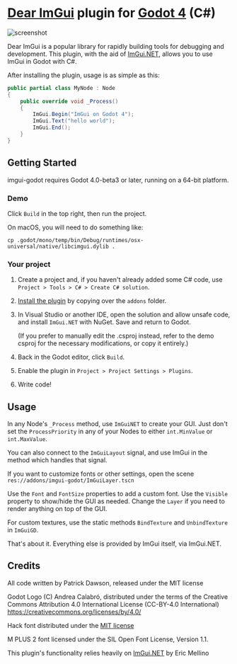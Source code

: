 # [Dear ImGui](https://github.com/ocornut/imgui) plugin for [Godot 4](https://github.com/godotengine/godot) (C#)

![screenshot](doc/screenshot.png)

Dear ImGui is a popular library for rapidly building tools for debugging and development. This plugin, with the aid of [ImGui.NET](https://github.com/mellinoe/ImGui.NET), allows you to use ImGui in Godot with C#.

After installing the plugin, usage is as simple as this:
```csharp
public partial class MyNode : Node
{
    public override void _Process()
    {
        ImGui.Begin("ImGui on Godot 4");
        ImGui.Text("hello world");
        ImGui.End();
    }
}
```

## Getting Started

imgui-godot requires Godot 4.0-beta3 or later, running on a 64-bit platform.

### Demo

Click `Build` in the top right, then run the project.

On macOS, you will need to do something like:
```
cp .godot/mono/temp/bin/Debug/runtimes/osx-universal/native/libcimgui.dylib .
```

### Your project

1. Create a project and, if you haven't already added some C# code, use `Project > Tools > C# > Create C# solution`.

2. [Install the plugin](https://docs.godotengine.org/en/stable/tutorials/plugins/editor/installing_plugins.html) by copying over the `addons` folder.

3. In Visual Studio or another IDE, open the solution and allow unsafe code, and install `ImGui.NET` with NuGet. Save and return to Godot.

    (If you prefer to manually edit the .csproj instead, refer to the demo csproj for the necessary modifications, or copy it entirely.)

4. Back in the Godot editor, click `Build`.

5. Enable the plugin in `Project > Project Settings > Plugins`.

6. Write code!

## Usage

In any Node's `_Process` method, use `ImGuiNET` to create your GUI. Just don't set the `ProcessPriority` in any of your Nodes to either `int.MinValue` or `int.MaxValue`.

You can also connect to the `ImGuiLayout` signal, and use ImGui in the method which handles that signal.

If you want to customize fonts or other settings, open the scene `res://addons/imgui-godot/ImGuiLayer.tscn`

Use the `Font` and `FontSize` properties to add a custom font. Use the `Visible` property to show/hide the GUI as needed. Change the `Layer` if you need to render anything on top of the GUI.

For custom textures, use the static methods `BindTexture` and `UnbindTexture` in `ImGuiGD`.

That's about it. Everything else is provided by ImGui itself, via ImGui.NET.


## Credits

All code written by Patrick Dawson, released under the MIT license

Godot Logo (C) Andrea Calabró, distributed under the terms of the Creative Commons Attribution 4.0 International License (CC-BY-4.0 International) https://creativecommons.org/licenses/by/4.0/

Hack font distributed under the [MIT license](https://github.com/source-foundry/Hack/blob/master/LICENSE.md)

M PLUS 2 font licensed under the SIL Open Font License, Version 1.1.

This plugin's functionality relies heavily on [ImGui.NET](https://github.com/mellinoe/ImGui.NET) by Eric Mellino
